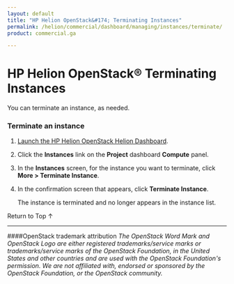 ```yaml
---
layout: default
title: "HP Helion OpenStack&#174; Terminating Instances"
permalink: /helion/commercial/dashboard/managing/instances/terminate/
product: commercial.ga

---
```

<!--UNDER REVISION-->

<script>

function PageRefresh {
onLoad="window.refresh"
}

PageRefresh();

</script>

<!--
<p style="font-size: small;"> <a href="/helion/commercial/ga1/install/">&#9664; PREV</a> | <a href="/helion/commercial/ga1/install-overview/">&#9650; UP</a> | <a href="/helion/commercial/ga1/">NEXT &#9654;</a> </p>
-->

# HP Helion OpenStack&#174; Terminating Instances

You can terminate an instance, as needed. </p>

### Terminate an instance ###

1. [Launch the HP Helion OpenStack Helion Dashboard](/helion/openstack/dashboard/login/).

2. Click the <strong>Instances</strong> link on the <strong>Project</strong> dashboard <strong>Compute</strong> panel.</p>

3. In the <strong>Instances</strong> screen, for the instance you want to terminate, click <strong>More &gt; Terminate Instance</strong>.</p>

3. In the confirmation screen that appears, click <strong>Terminate Instance</strong>.</p>

	The instance is terminated and no longer appears in the instance list.</p>

<p><a href="#top" style="padding:14px 0px 14px 0px; text-decoration: none;"> Return to Top &#8593; </a></p>


----
####OpenStack trademark attribution
*The OpenStack Word Mark and OpenStack Logo are either registered trademarks/service marks or trademarks/service marks of the OpenStack Foundation, in the United States and other countries and are used with the OpenStack Foundation's permission. We are not affiliated with, endorsed or sponsored by the OpenStack Foundation, or the OpenStack community.*